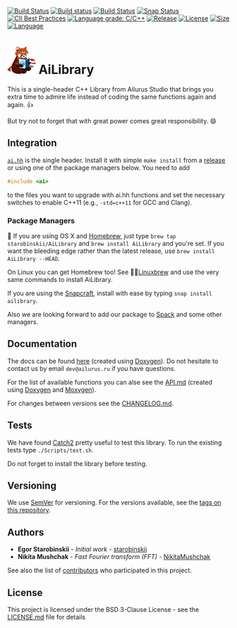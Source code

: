 [![Build Status](https://travis-ci.org/starobinskii/AiLibrary.svg?branch=master)](https://travis-ci.org/starobinskii/AiLibrary)
[![Build status](https://ci.appveyor.com/api/projects/status/4xrlm3of4yy0h662/branch/master?svg=true)](https://ci.appveyor.com/project/starobinskii/ailibrary/branch/master)
[![Build Status](https://semaphoreci.com/api/v1/starobinskii/ailibrary/branches/development/shields_badge.svg)](https://semaphoreci.com/starobinskii/ailibrary)
[![Snap Status](https://build.snapcraft.io/badge/starobinskii/AiLibrary.svg)](https://build.snapcraft.io/user/starobinskii/AiLibrary)
[![CII Best Practices](https://bestpractices.coreinfrastructure.org/projects/2039/badge)](https://bestpractices.coreinfrastructure.org/projects/2039)
[![Language grade: C/C++](https://img.shields.io/lgtm/grade/cpp/g/starobinskii/AiLibrary.svg?logo=lgtm&logoWidth=18)](https://lgtm.com/projects/g/starobinskii/AiLibrary/context:cpp)
[![Release](https://img.shields.io/github/release/starobinskii/AiLibrary.svg)](https://github.com/starobinskii/AiLibrary/releases/latest)
[![License](https://img.shields.io/github/license/starobinskii/AiLibrary.svg)](https://github.com/starobinskii/AiLibrary/blob/master/LICENSE)
[![Size](https://img.shields.io/github/size/starobinskii/AiLibrary/ai.hh.svg)](https://github.com/starobinskii/AiLibrary/blob/master/ai.hh)
[![Language](https://img.shields.io/github/languages/top/starobinskii/AiLibrary.svg)](https://github.com/starobinskii/AiLibrary/search?l=c%2B%2B)


# ![AiLibrary logo](logo.png) AiLibrary
This is a single-header C++ Library from Ailurus Studio that brings you extra time to admire life instead of coding the same functions again and again. :+1:

But try not to forget that with great power comes great responsibility. :smile:

## Integration

[`ai.hh`](https://github.com/starobinskii/AiLibrary/blob/master/ai.hh) is the single header. Install it with simple `make install` from a [release](https://github.com/starobinskii/AiLibrary/releases) or using one of the package managers below. You need to add

```cpp
#include <ai>
```

to the files you want to upgrade with ai.hh functions and set the necessary switches to enable C++11 (e.g., `-std=c++11` for GCC and Clang).

### Package Managers

:beer: If you are using OS X and [Homebrew](https://brew.sh), just type `brew tap starobinskii/AiLibrary` and `brew install AiLibrary` and you're set. If you want the bleeding edge rather than the latest release, use `brew install AiLibrary --HEAD`.

On Linux you can get Homebrew too! See :beer::penguin:[Linuxbrew](http://linuxbrew.sh) and use the very same commands to install AiLibrary.

If you are using the [Snapcraft](https://snapcraft.io), install with ease by typing `snap install ailibrary`.

Also we are looking forward to add our package to [Spack](https://www.spack.io/)  and some other managers.

## Documentation
The docs can be found [here](https://starobinskii.github.io/AiLibrary/docs/) (created using [Doxygen](http://www.doxygen.nl)). Do not hesitate to contact us by email `dev@ailurus.ru` if you have questions.

For the list of available functions you can alse see the [API.md](API.md) (created using [Doxygen](http://www.doxygen.nl) and [Moxygen](https://github.com/sourcey/moxygen)).

For changes between versions see the [CHANGELOG.md](CHANGELOG.md).

## Tests

We have found [Catch2](https://github.com/catchorg/Catch2) pretty useful to test this library. To run the existing tests type `./Scripts/test.sh`.

Do not forget to install the library before testing.

## Versioning

We use [SemVer](http://semver.org/) for versioning. For the versions available, see the [tags on this repository](https://github.com/starobinskii/AiLibrary/tags).

## Authors

* **Egor Starobinskii** - *Initial work* - [starobinskii](https://github.com/starobinskii)
* **Nikita Mushchak** - *Fast Fourier transform (FFT)* - [NikitaMushchak](https://github.com/NikitaMushchak)

See also the list of [contributors](https://github.com/starobinskii/AiLibrary/contributors) who participated in this project.

## License

This project is licensed under the BSD 3-Clause License - see the [LICENSE.md](LICENSE.md) file for details
